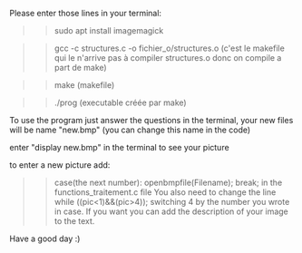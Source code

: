 
Please enter those lines in your terminal: 

>>sudo apt install imagemagick

>>gcc -c structures.c -o fichier_o/structures.o (c'est le makefile qui le n'arrive pas à compiler structures.o donc on compile a part de make)

>>make (makefile)

>>./prog (executable créée par make)

To use the program just answer the questions in the terminal, your new files will be name "new.bmp" (you can change this name in the code)

enter "display new.bmp" in the terminal to see your picture

to enter a new picture add:
>>case(the next number):
			openbmpfile(Filename);
			break;
in the functions_traitement.c file
You also need to change the line 
>>while ((pic<1)&&(pic>4));
switching 4 by the number you wrote in case. If you want you can add the description of your image to the text.

Have a good day :)
